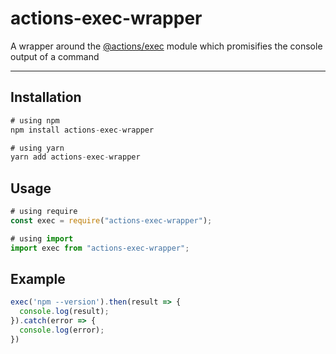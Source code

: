 # actions-exec-wrapper

A wrapper around the [@actions/exec](https://www.google.com/url?sa=t&rct=j&q=&esrc=s&source=web&cd=&ved=2ahUKEwiZ6tHV0Mr4AhXhTGwGHUPnBJ0QFnoECAoQAQ&url=https%3A%2F%2Fwww.npmjs.com%2Fpackage%2F%40actions%2Fexec&usg=AOvVaw26dWB7pmcPpZtcQ8teo8Qe) module which promisifies the console output of a command

---

## Installation

```js
# using npm
npm install actions-exec-wrapper

# using yarn
yarn add actions-exec-wrapper
```
## Usage

```js
# using require
const exec = require("actions-exec-wrapper");

# using import
import exec from "actions-exec-wrapper";
```

## Example<br/>

```js
exec('npm --version').then(result => {
  console.log(result);
}).catch(error => {
  console.log(error);
})
```
